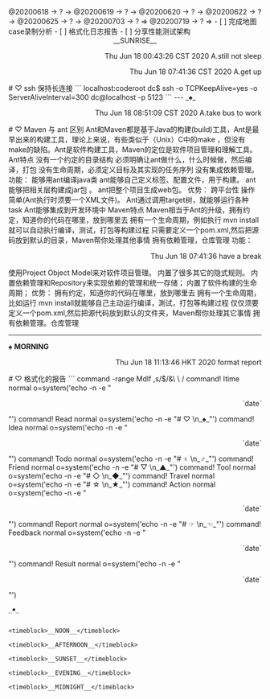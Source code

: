 <link rel="stylesheet"  type="text/css" href="./css/activity.css"/>
<TODO>@20200618 → ? → @20200619 → ? → @20200620 → ? → @20200622 → ? → @20200625 → ? → @20200703 → ? ⇒ @20200719 → ? ⇒ </TODO>
- [ ] 完成地图case录制分析   
- [ ] 格式化日志报告   
- [ ] 分享性能测试架构   

<center><timeblock>__SUNRISE__</timeblock></center>
<p align="right"><action>Thu Jun 18 00:43:26 CST 2020 A.still not sleep</action></p>
<p align="right"><action>Thu Jun 18 07:41:36 CST 2020 A.get up</action></p> 
# ♡ ssh 保持长连接
```
localhost:coderoot dc$ ssh -o TCPKeepAlive=yes -o ServerAliveInterval=300  dc@localhost -p 5123
```
---
_♠_
<p align="right"><action>Thu Jun 18 08:51:09 CST 2020 A.take bus to work</action></p>
# ♡ Maven 与 ant 区别    
Ant和Maven都是基于Java的构建(build)工具，Ant是最早出来的构建工具，理论上来说，有些类似于（Unix）C中的make ，但没有make的缺陷。Ant是软件构建工具，Maven的定位是软件项目管理和理解工具。     
Ant特点  
没有一个约定的目录结构 必须明确让ant做什么，什么时候做，然后编译，打包 没有生命周期，必须定义目标及其实现的任务序列 没有集成依赖管理。  
功能：  
能够用ant编译java类  
ant能够自己定义标签、配置文件，用于构建。  
ant能够把相关层构建成jar包 。  
ant把整个项目生成web包。  
优势：  
跨平台性  
操作简单(Ant执行时须要一个XML文件)。  
Ant通过调用target树，就能够运行各种task  
Ant能够集成到开发环境中  
Maven特点  
Maven相当于Ant的升级，拥有约定，知道你的代码在哪里，放到哪里去 拥有一个生命周期，例如执行 mvn install 就可以自动执行编译，测试，打包等构建过程 只需要定义一个pom.xml,然后把源码放到默认的目录，Maven帮你处理其他事情 拥有依赖管理，仓库管理  
功能：  
<p align="right"><action>Thu Jun 18 07:41:36 have a break</action></p>
使用Project Object Model来对软件项目管理。  
内置了很多其它的隐式规则。  
内置依赖管理和Repository来实现依赖的管理和统一存储；  
内置了软件构建的生命周期；  
优势：  
拥有约定，知道你的代码在哪里，放到哪里去  
拥有一个生命周期，比如运行 mvn install就能够自己主动运行编译，測试，打包等构建过程  
仅仅须要定义一个pom.xml,然后把源代码放到默认的文件夹，Maven帮你处理其它事情  
拥有依赖管理。仓库管理    

---
_♠_
<timeblock>__MORNING__</timeblock>
<p align=right><action>Thu Jun 18 11:13:46 HKT 2020 format report</action></p>
# ♡ 格式化的报告
```
command -range Mdlf <line1>,<line2>s/$/&\ \ /
command! Itime      normal o<C-R>=system('echo -n -e "<p align="right"><timestamp>`date`</timestamp></p>"')<CR>
command! Read       normal o<C-R>=system('echo -n -e "# ♡   \n_♠_"')<CR>
command! Idea       normal o<C-R>=system('echo -n -e "<p align="right"><idea>`date`</idea></p>"')<CR>
command! Todo       normal o<C-R>=system('echo -n -e "# ♀   \n_♂_"')<CR>
command! Friend     normal o<C-R>=system('echo -n -e "# ▽   \n_▲_"')<CR>
command! Tool       normal o<C-R>=system('echo -n -e "# ◇   \n_◆_"')<CR>
command! Travel     normal o<C-R>=system('echo -n -e "# ☆   \n_★_"')<CR>
command! Action     normal o<C-R>=system('echo -n -e "<p align="right"><action>`date`</action></p>"')<CR>
command! Report     normal o<C-R>=system('echo -n -e "# ☞   \n_☜_"')<CR>
command! Feedback   normal o<C-R>=system('echo -n -e "<p align="right"><feedback>`date`</feedback></p>"')<CR>
command! Result     normal o<C-R>=system('echo -n -e "<p align="right"><result>`date`</result></p>"')<CR>

```
_♠_  


<timeblock>__NOON__</timeblock>

<timeblock>__AFTERNOON__</timeblock>

<timeblock>__SUNSET__</timeblock>

<timeblock>__EVENING__</timeblock>

<timeblock>__MIDNIGHT__</timeblock>

